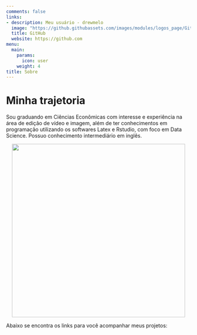 ```yaml
---
comments: false
links:
- description: Meu usuário - drewmelo
  image: "https://github.githubassets.com/images/modules/logos_page/GitHub-Mark.png"
  title: GitHub
  website: https://github.com
menu:
  main:
    params:
      icon: user
    weight: 4
title: Sobre
---
```


# Minha trajetoria

Sou graduando em Ciências Econômicas com interesse e experiência na área de edição de vídeo e imagem, além de ter conhecimentos em programação utilizando os softwares Latex e Rstudio, com foco em Data Science. Possuo  conhecimento intermediário em inglês.

<img src="{{< blogdown/postref >}}index_files/figure-html/avatar.png" width="472" style="display: block; margin: auto;" />

Abaixo se encontra os links para você acompanhar meus projetos:
